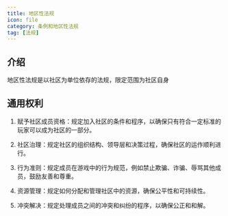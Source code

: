 ```yaml
---
title: 地区性法规
icon: file
category: 条例和地区性法规
tag: [法规]
---
```


## 介绍

地区性法规是以社区为单位依存的法规，限定范围为社区自身

## 通用权利

1. 赋予社区成员资格：规定加入社区的条件和程序，以确保只有符合一定标准的玩家可以成为社区的一部分。

2. 社区治理：规定社区的组织结构、领导层和决策过程，确保社区的运作顺利进行。

3. 行为准则：规定成员在游戏中的行为规范，例如禁止欺骗、诈骗、辱骂其他成员，鼓励友善和尊重。

4. 资源管理：规定如何分配和管理社区中的资源，确保公平性和可持续性。

5. 冲突解决：规定处理成员之间的冲突和纠纷的程序，以确保公正和和解。